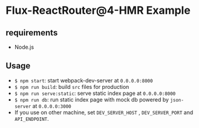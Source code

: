 # Flux-ReactRouter@4-HMR Example

## requirements
- Node.js

## Usage
- `$ npm start`: start webpack-dev-server at `0.0.0.0:8000`
- `$ npm run build`: build `src` files for production
- `$ npm run serve:static`: serve static index page at `0.0.0.0:8000`
- `$ npm run db`: run static index page with mock db powered by `json-server` at `0.0.0.0:3000`
- If you use on other machine, set `DEV_SERVER_HOST` , `DEV_SERVER_PORT` and `API_ENDPOINT`.
